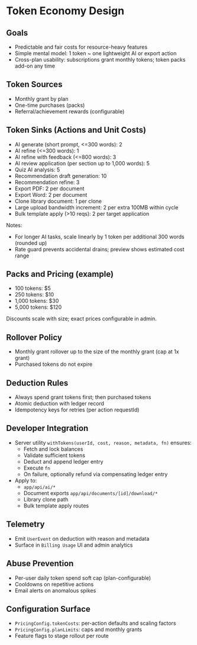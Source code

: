 # Token Economy Design

## Goals
- Predictable and fair costs for resource-heavy features
- Simple mental model: 1 token ~ one lightweight AI or export action
- Cross-plan usability: subscriptions grant monthly tokens; token packs add-on any time

## Token Sources
- Monthly grant by plan
- One-time purchases (packs)
- Referral/achievement rewards (configurable)

## Token Sinks (Actions and Unit Costs)
- AI generate (short prompt, <=300 words): 2
- AI refine (<=300 words): 1
- AI refine with feedback (<=800 words): 3
- AI review application (per section up to 1,000 words): 5
- Quiz AI analysis: 5
- Recommendation draft generation: 10
- Recommendation refine: 3
- Export PDF: 2 per document
- Export Word: 2 per document
- Clone library document: 1 per clone
- Large upload bandwidth increment: 2 per extra 100MB within cycle
- Bulk template apply (>10 reqs): 2 per target application

Notes:
- For longer AI tasks, scale linearly by 1 token per additional 300 words (rounded up)
- Rate guard prevents accidental drains; preview shows estimated cost range

## Packs and Pricing (example)
- 100 tokens: $5
- 250 tokens: $10
- 1,000 tokens: $30
- 5,000 tokens: $120

Discounts scale with size; exact prices configurable in admin.

## Rollover Policy
- Monthly grant rollover up to the size of the monthly grant (cap at 1x grant)
- Purchased tokens do not expire

## Deduction Rules
- Always spend grant tokens first; then purchased tokens
- Atomic deduction with ledger record
- Idempotency keys for retries (per action requestId)

## Developer Integration
- Server utility `withTokens(userId, cost, reason, metadata, fn)` ensures:
  - Fetch and lock balances
  - Validate sufficient tokens
  - Deduct and append ledger entry
  - Execute `fn`
  - On failure, optionally refund via compensating ledger entry
- Apply to:
  - `app/api/ai/*`
  - Document exports `app/api/documents/[id]/download/*`
  - Library clone path
  - Bulk template apply routes

## Telemetry
- Emit `UserEvent` on deduction with reason and metadata
- Surface in `Billing Usage` UI and admin analytics

## Abuse Prevention
- Per-user daily token spend soft cap (plan-configurable)
- Cooldowns on repetitive actions
- Email alerts on anomalous spikes

## Configuration Surface
- `PricingConfig.tokenCosts`: per-action defaults and scaling factors
- `PricingConfig.planLimits`: caps and monthly grants
- Feature flags to stage rollout per route